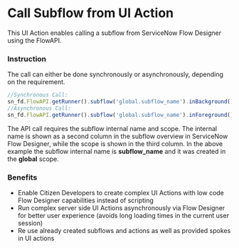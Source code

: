 # Call Subflow from UI Action

This UI Action enables calling a subflow from ServiceNow Flow Designer using the FlowAPI.

### Instruction

The call can either be done synchronously or asynchronously, depending on the requirement. 
```javascript
//Synchronous Call: 
sn_fd.FlowAPI.getRunner().subflow('global.subflow_name').inBackground().withInputs(inputs).run();
//Asynchronous Call: 
sn_fd.FlowAPI.getRunner().subflow('global.subflow_name').inForeground().withInputs(inputs).run();
```

The API call requires the subflow internal name and scope. The internal name is shown as a second column in the subflow overview in ServiceNow Flow Designer, while the scope is shown in the third column. In the above example the subflow internal name is **subflow_name** and it was created in the **global** scope.

### Benefits
- Enable Citizen Developers to create complex UI Actions with low code Flow Designer capabilities instead of scripting
- Run complex server side UI Actions asynchronously via Flow Designer for better user experience (avoids long loading times in the current user session)
- Re use already created subflows and actions as well as provided spokes in UI actions
